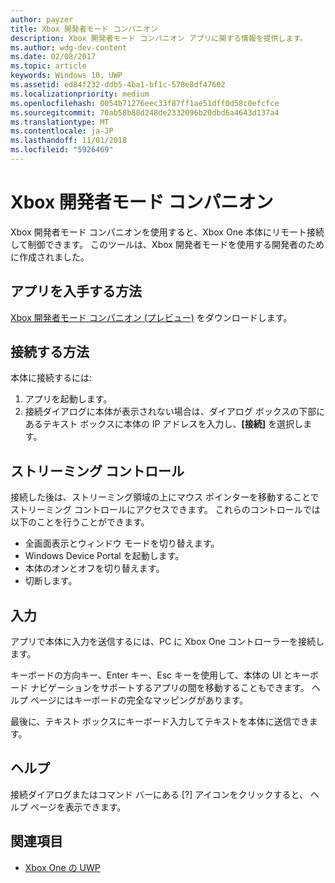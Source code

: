 ```yaml
---
author: payzer
title: Xbox 開発者モード コンパニオン
description: Xbox 開発者モード コンパニオン アプリに関する情報を提供します。
ms.author: wdg-dev-content
ms.date: 02/08/2017
ms.topic: article
keywords: Windows 10, UWP
ms.assetid: ed84f232-ddb5-4ba1-bf1c-578e8df47602
ms.localizationpriority: medium
ms.openlocfilehash: 0054b71276eec33f87ff1ae51dff0d58c0efcfce
ms.sourcegitcommit: 70ab58b88d248de2332096b20dbd6a4643d137a4
ms.translationtype: MT
ms.contentlocale: ja-JP
ms.lasthandoff: 11/01/2018
ms.locfileid: "5926469"
---
```

# <a name="xbox-dev-mode-companion"></a>Xbox 開発者モード コンパニオン

Xbox 開発者モード コンパニオンを使用すると、Xbox One 本体にリモート接続して制御できます。 このツールは、Xbox 開発者モードを使用する開発者のために作成されました。

## <a name="how-to-get-the-app"></a>アプリを入手する方法  
[Xbox 開発者モード コンパニオン (プレビュー)](https://www.microsoft.com/store/p/xbox-dev-mode-companion/9nblggh519cp) をダウンロードします。

## <a name="how-to-connect"></a>接続する方法   
本体に接続するには:

1. アプリを起動します。   
2. 接続ダイアログに本体が表示されない場合は、ダイアログ ボックスの下部にあるテキスト ボックスに本体の IP アドレスを入力し、**[接続]** を選択します。

## <a name="streaming-controls"></a>ストリーミング コントロール
接続した後は、ストリーミング領域の上にマウス ポインターを移動することでストリーミング コントロールにアクセスできます。 これらのコントロールでは以下のことを行うことができます。
* 全画面表示とウィンドウ モードを切り替えます。
* Windows Device Portal を起動します。
* 本体のオンとオフを切り替えます。
* 切断します。

## <a name="input"></a>入力
アプリで本体に入力を送信するには、PC に Xbox One コントローラーを接続します。   
    
キーボードの方向キー、Enter キー、Esc キーを使用して、本体の UI とキーボード ナビゲーションをサポートするアプリの間を移動することもできます。 ヘルプ ページにはキーボードの完全なマッピングがあります。   
   
最後に、テキスト ボックスにキーボード入力してテキストを本体に送信できます。   

## <a name="help"></a>ヘルプ
接続ダイアログまたはコマンド バーにある [?] アイコンをクリックすると、 ヘルプ ページを表示できます。

## <a name="see-also"></a>関連項目
- [Xbox One の UWP](index.md)
